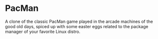 # PacMan
A clone of the classic PacMan game played in the arcade machines of the good old days, spiced up with some easter eggs related to the package manager of your favorite Linux distro.